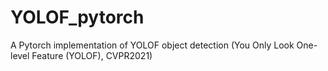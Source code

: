 # YOLOF_pytorch
A Pytorch implementation of YOLOF object detection (You Only Look One-level Feature (YOLOF), CVPR2021)
